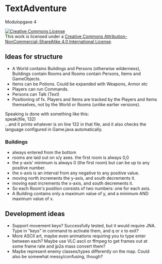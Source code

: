 # TextAdventure
Modulopgave 4

<a rel="license" href="http://creativecommons.org/licenses/by-nc-sa/4.0/"><img alt="Creative Commons License" style="border-width:0" src="https://i.creativecommons.org/l/by-nc-sa/4.0/88x31.png" /></a><br />This work is licensed under a <a rel="license" href="http://creativecommons.org/licenses/by-nc-sa/4.0/">Creative Commons Attribution-NonCommercial-ShareAlike 4.0 International License</a>.

## Ideas for structure

- A World contains Buildings and Persons (otherwise wilderness), Buildings contain Rooms and Rooms contain Persons, Items and GameObjects.
- Items can be Potions. Could be expanded with Weapons, Armor etc
- Players can run Commands.
- Persons can Talk (Text)
- Positioning of fx. Players and Items are tracked by the Players and Items themselves, not by the World or Rooms (unlike earlier versions).

Speaking is done with something like this:  
speak(file, 132)  
...and it prints whatever is on line 132 in that file, and it also checks the language configured in Game.java automatically.

### Buildings

- always entered from the bottom
- rooms are laid out on x/y axes. the first room is always 0,0
- the y-axis' minimum is always 0 (the first room) but can be up to any positive number.
- the x-axis is an interval from any negative to any positive value.
- moving north increments the y-axis, and south decrements it.
- moving east increments the x-axis, and south decrements it.
- So each Room's position consists of two numbers: one for each axis.
- A Building contains only a maximum value of y, and a minimum AND maximum value of x.

## Development ideas

- Support movement keys? Successfully tested, but it would require JNA. Type in "keys" in command to activate them, and q or x to exit?
- More ASCII art, maybe even animations requiring you to type enter between each? Maybe use VLC ascii or ffmpeg to get frames out at some frame rate and jp2a mass convert them?
- Maybe represent enemy classes/types differently on the map. Could also be somewhat messy/confusing, though?
